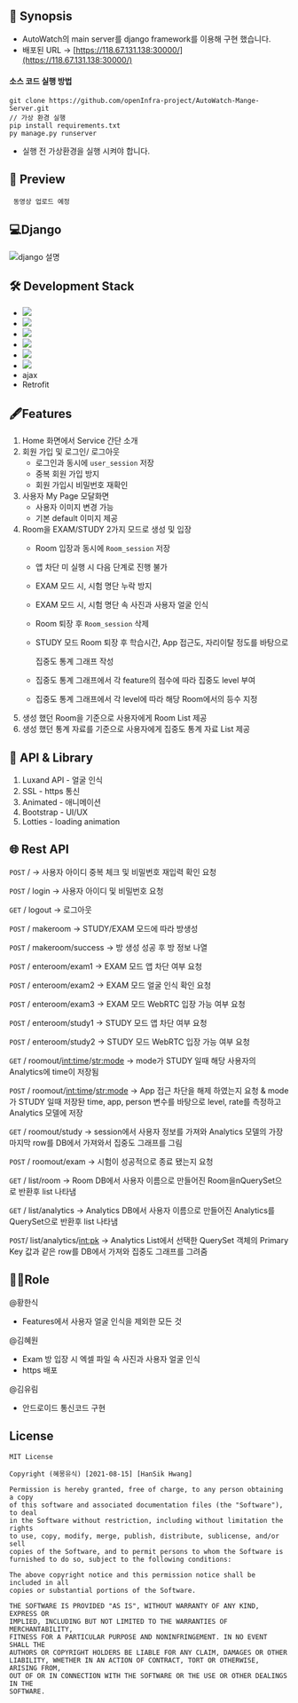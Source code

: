 ## 🦄 Synopsis
- AutoWatch의 main server를 django framework를 이용해 구현 했습니다.
- 배포된 URL -> [https://118.67.131.138:30000/](https://118.67.131.138:30000/)

#### 소스 코드 실행 방법
```git bash
git clone https://github.com/openInfra-project/AutoWatch-Mange-Server.git
// 가상 환경 실행
pip install requirements.txt
py manage.py runserver
```
- 실행 전 가상환경을 실행 시켜야 합니다.

## 🎨 Preview
```
 동영상 업로드 예정
```

## 💻Django
![django 설명](https://user-images.githubusercontent.com/67450413/129481501-0f8325d6-aad0-4a67-b9be-0d782f23c278.PNG)


## 🛠 **Development Stack**
- <img src="https://img.shields.io/badge/Django-092E20?style=flat-square&logo=django&logoColor=white"/>
- <img src="https://img.shields.io/badge/Python-3776AB?style=flat-square&logo=python&logoColor=white"/>
- <img src="https://img.shields.io/badge/HTML-E34F26?style=flat-square&logo=HTML5&logoColor=white"/>
- <img src="https://img.shields.io/badge/CSS-1572B6?style=flat-square&logo=CSS3&logoColor=white"/>
- <img src="https://img.shields.io/badge/JavaScript-F7DF1E?style=flat-square&logo=JavaScript&logoColor=white"/>
- <img src="https://img.shields.io/badge/SQLite-003B57?style=flat-square&logo=SQLite&logoColor=white"/>
- ajax
- Retrofit

## 🖋Features
1. Home 화면에서 Service 간단 소개
2. 회원 가입 및 로그인/ 로그아웃
    - 로그인과 동시에 `user_session` 저장
    - 중복 회원 가입 방지
    - 회원 가입시 비밀번호 재확인
3.  사용자 My Page 모달화면
    - 사용자 이미지 변경 가능
    - 기본 default 이미지 제공
4. Room을 EXAM/STUDY 2가지 모드로 생성 및 입장
    - Room 입장과 동시에 `Room_session` 저장
    - 앱 차단 미 실행 시 다음 단계로 진행 불가
    - EXAM 모드 시, 시험 명단 누락 방지
    - EXAM 모드 시, 시험 명단 속 사진과 사용자 얼굴 인식
    - Room 퇴장 후 `Room_session` 삭제
    - STUDY 모드 Room 퇴장 후 학습시간, App 접근도, 자리이탈 정도를 바탕으로

        집중도 통계 그래프 작성

    - 집중도 통계 그래프에서 각 feature의 점수에 따라 집중도 level 부여
    - 집중도 통계 그래프에서 각 level에 따라 해당 Room에서의 등수 지정
5. 생성 했던 Room을 기준으로 사용자에게 Room List 제공
6. 생성 했던 통계 자료를 기준으로 사용자에게 집중도 통계 자료 List 제공

## 🐹 API & Library
1. Luxand API - 얼굴 인식
2. SSL - https 통신
3. Animated - 애니메이션
4. Bootstrap - UI/UX
5. Lotties - loading animation

## 🌐 Rest API
`POST` /  → 사용자 아이디 중복 체크 및 비밀번호 재입력 확인 요청

`POST` / login → 사용자 아이디 및 비밀번호 요청

`GET` / logout → 로그아웃

`POST` / makeroom → STUDY/EXAM 모드에 따라 방생성

`POST` / makeroom/success → 방 생성 성공 후 방 정보 나열

`POST` / enteroom/exam1 → EXAM 모드 앱 차단 여부 요청

`POST` / enteroom/exam2 → EXAM 모드 얼굴 인식 확인 요청

`POST` / enteroom/exam3 → EXAM 모드 WebRTC 입장 가능 여부 요청 

`POST` / enteroom/study1 → STUDY 모드 앱 차단 여부 요청

`POST` / enteroom/study2 → STUDY 모드 WebRTC 입장 가능 여부 요청

`GET` / roomout/<int:time>/<str:mode> → mode가 STUDY 일때 해당 사용자의 Analytics에 time이 저장됨

`POST` / roomout/<int:time>/<str:mode> → App 접근 차단을 해제 하였는지 요청 & mode가 STUDY 일때 저장돤 time, app, person 변수를 바탕으로 level, rate를 측정하고 Analytics 모델에 저장 

`GET` / roomout/study → session에서 사용자 정보를 가져와 Analytics 모델의 가장 마지막 row를 DB에서 가져와서 집중도 그래프를 그림 

`POST` / roomout/exam → 시험이 성공적으로 종료 됐는지 요청

`GET` / list/room → Room DB에서 사용자 이름으로 만들어진 Room을nQuerySet으로 반환후 list 나타냄

`GET` / list/analytics → Analytics DB에서 사용자 이름으로 만들어진 Analytics를 QuerySet으로 반환후 list 나타냄

`POST`/ list/analytics/<int:pk> → Analytics List에서 선택한 QuerySet 객체의 Primary Key 값과 같은 row를 DB에서 가져와 집중도 그래프를 그려줌

## 🙋‍♂️Role
@황한식  

- Features에서 사용자 얼굴 인식을 제외한 모든 것

@김혜원 

- Exam 방 입장 시 엑셀 파일 속 사진과 사용자 얼굴 인식
- https 배포

@김유림 

- 안드로이드 통신코드 구현
## License
```
MIT License

Copyright (혜몽유식) [2021-08-15] [HanSik Hwang]

Permission is hereby granted, free of charge, to any person obtaining a copy
of this software and associated documentation files (the "Software"), to deal
in the Software without restriction, including without limitation the rights
to use, copy, modify, merge, publish, distribute, sublicense, and/or sell
copies of the Software, and to permit persons to whom the Software is
furnished to do so, subject to the following conditions:

The above copyright notice and this permission notice shall be included in all
copies or substantial portions of the Software.

THE SOFTWARE IS PROVIDED "AS IS", WITHOUT WARRANTY OF ANY KIND, EXPRESS OR
IMPLIED, INCLUDING BUT NOT LIMITED TO THE WARRANTIES OF MERCHANTABILITY,
FITNESS FOR A PARTICULAR PURPOSE AND NONINFRINGEMENT. IN NO EVENT SHALL THE
AUTHORS OR COPYRIGHT HOLDERS BE LIABLE FOR ANY CLAIM, DAMAGES OR OTHER
LIABILITY, WHETHER IN AN ACTION OF CONTRACT, TORT OR OTHERWISE, ARISING FROM,
OUT OF OR IN CONNECTION WITH THE SOFTWARE OR THE USE OR OTHER DEALINGS IN THE
SOFTWARE.
```

